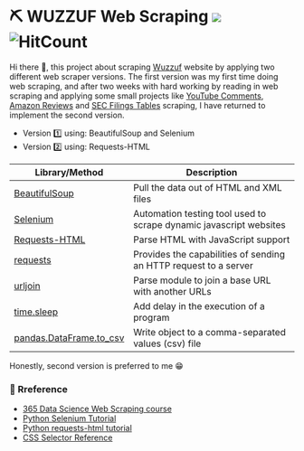 # :pick: WUZZUF Web Scraping ![](https://komarev.com/ghpvc/?username=MoamenAlaa0&color=green) ![HitCount](http://hits.dwyl.com/{MoamenAlaa0}/{Wuzzuf_Web_Scraping})

Hi there :wave:, this project about scraping [Wuzzuf](https://wuzzuf.net/jobs/egypt) website by applying two different web scraper versions. The first version was my first time doing web scraping, and after two weeks with hard working by reading in web scraping and applying some small projects like [YouTube Comments](https://github.com/MoamenAlaa0/YouTube_Comments_WebScraping), [Amazon Reviews](https://github.com/MoamenAlaa0/Amazon_WebScraping) and [SEC Filings Tables](https://github.com/MoamenAlaa0/SEC-Web_Scraping) scraping, 
I have returned to implement the second version.

- Version :one: using: BeautifulSoup and Selenium 
- Version :two: using: Requests-HTML 

| Library/Method | Description |
| --- | --- |
| [BeautifulSoup](https://www.crummy.com/software/BeautifulSoup/bs4/doc/) | Pull the data out of HTML and XML files |
| [Selenium](https://selenium-python.readthedocs.io/getting-started.html) | Automation testing tool used to scrape dynamic javascript websites |
| [Requests-HTML](https://requests.readthedocs.io/projects/requests-html/en/latest/) | Parse HTML with JavaScript support |
| [requests](https://requests.readthedocs.io/en/latest/api/) | Provides the capabilities of sending an HTTP request to a server |
| [urljoin](https://docs.python.org/3/library/urllib.parse.html) | Parse module to join a base URL with another URLs |
| [time.sleep](https://docs.python.org/3/library/time.html#time.sleep) | Add delay in the execution of a program |
| [pandas.DataFrame.to_csv](https://pandas.pydata.org/docs/reference/api/pandas.DataFrame.to_csv.html) | Write object to a comma-separated values (csv) file |

Honestly, second version is preferred to me :grin:

### :book: Rreference
- [365 Data Science Web Scraping course](https://learn.365datascience.com/courses/preview/web-scraping-and-api-fundamentals-in-python/)  
- [Python Selenium Tutorial](https://www.youtube.com/watch?v=Xjv1sY630Uc&list=PLzMcBGfZo4-n40rB1XaJ0ak1bemvlqumQ)  
- [Python requests-html tutorial](https://www.alixaprodev.com/2022/04/python-requests-html-library.html)  
- [CSS Selector Reference](https://www.w3schools.com/cssref/css_selectors.asp) 
